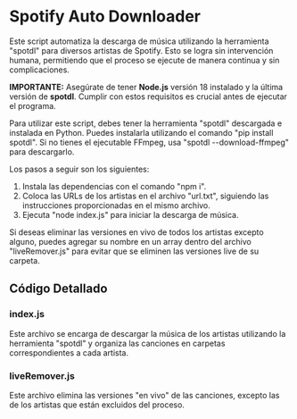 # Spotify Auto Downloader

Este script automatiza la descarga de música utilizando la herramienta "spotdl" para diversos artistas de Spotify. Esto se logra sin intervención humana, permitiendo que el proceso se ejecute de manera continua y sin complicaciones.

**IMPORTANTE:** Asegúrate de tener **Node.js** versión 18 instalado y la última versión de **spotdl**. Cumplir con estos requisitos es crucial antes de ejecutar el programa.

Para utilizar este script, debes tener la herramienta "spotdl" descargada e instalada en Python. Puedes instalarla utilizando el comando "pip install spotdl". Si no tienes el ejecutable FFmpeg, usa "spotdl --download-ffmpeg" para descargarlo.

Los pasos a seguir son los siguientes:

1. Instala las dependencias con el comando "npm i".
2. Coloca las URLs de los artistas en el archivo "url.txt", siguiendo las instrucciones proporcionadas en el mismo archivo.
3. Ejecuta "node index.js" para iniciar la descarga de música.

Si deseas eliminar las versiones en vivo de todos los artistas excepto alguno, puedes agregar su nombre en un array dentro del archivo "liveRemover.js" para evitar que se eliminen las versiones live de su carpeta.

## Código Detallado

### index.js

Este archivo se encarga de descargar la música de los artistas utilizando la herramienta "spotdl" y organiza las canciones en carpetas correspondientes a cada artista.

### liveRemover.js

Este archivo elimina las versiones "en vivo" de las canciones, excepto las de los artistas que están excluidos del proceso.